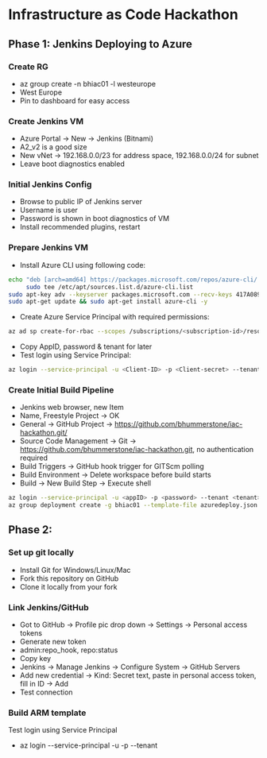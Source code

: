 # Infrastructure as Code Hackathon
## Phase 1: Jenkins Deploying to Azure
### Create RG
* az group create -n bhiac01 -l westeurope
* West Europe
* Pin to dashboard for easy access

### Create Jenkins VM
* Azure Portal -> New -> Jenkins (Bitnami)
* A2_v2 is a good size
* New vNet -> 192.168.0.0/23 for address space, 192.168.0.0/24 for subnet
* Leave boot diagnostics enabled

### Initial Jenkins Config
* Browse to public IP of Jenkins server
* Username is user
* Password is shown in boot diagnostics of VM
* Install recommended plugins, restart

### Prepare Jenkins VM
* Install Azure CLI using following code:

```bash
echo "deb [arch=amd64] https://packages.microsoft.com/repos/azure-cli/ wheezy main" | \
     sudo tee /etc/apt/sources.list.d/azure-cli.list
sudo apt-key adv --keyserver packages.microsoft.com --recv-keys 417A0893
sudo apt-get update && sudo apt-get install azure-cli -y
```

* Create Azure Service Principal with required permissions:

```bash
az ad sp create-for-rbac --scopes /subscriptions/<subscription-id>/resourceGroups/bhiac01 -n "bhjenkinssp"
```
* Copy AppID, password & tenant for later
* Test login using Service Principal:

```bash
az login --service-principal -u <Client-ID> -p <Client-secret> --tenant <Tenant-ID>
```

### Create Initial Build Pipeline
* Jenkins web browser, new Item
* Name, Freestyle Project -> OK
* General -> GitHub Project -> https://github.com/bhummerstone/iac-hackathon.git/
* Source Code Management -> Git -> https://github.com/bhummerstone/iac-hackathon.git, no authentication required
* Build Triggers -> GitHub hook trigger for GITScm polling
* Build Environment -> Delete workspace before build starts
* Build -> New Build Step -> Execute shell

```bash
az login --service-principal -u <appID> -p <password> --tenant <tenant>
az group deployment create -g bhiac01 --template-file azuredeploy.json --parameters @azuredeploy.parameters.json
```


## Phase 2: 
### Set up git locally
* Install Git for Windows/Linux/Mac
* Fork this repository on GitHub
* Clone it locally from your fork

### Link Jenkins/GitHub
* Got to GitHub -> Profile pic drop down -> Settings -> Personal access tokens
* Generate new token
* admin:repo_hook, repo:status
* Copy key
* Jenkins -> Manage Jenkins -> Configure System -> GitHub Servers
* Add new credential -> Kind: Secret text, paste in personal access token, fill in ID -> Add
* Test connection

### Build ARM template

Test login using Service Principal
* az login --service-principal -u <Client-ID> -p <Client-secret> --tenant <Tenant-ID>